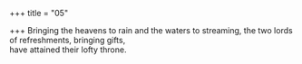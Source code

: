 +++
title = "05"

+++
Bringing the heavens to rain and the waters to streaming, the two lords  of refreshments, bringing gifts,  
have attained their lofty throne.  